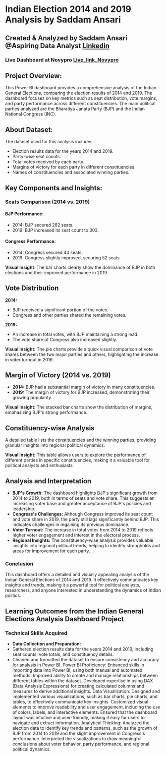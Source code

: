 # Indian Election 2014 and 2019 Analysis by Saddam Ansari

## Created & Analyzed by Saddam Ansari @Aspiring Data Analyst [Linkedin](https://www.linkedin.com/in/saddam-ansari-dataanalyst/)


### Live Dashboard at Novypro [Live_link_Novypro](https://project.novypro.com/zhRi6m)

## Project Overview:
This Power BI dashboard provides a comprehensive analysis of the Indian General Elections, comparing the election results of 2014 and 2019. The dashboard focuses on key metrics such as seat distribution, vote margins, and party performance across different constituencies. The main political parties analyzed are the Bharatiya Janata Party (BJP) and the Indian National Congress (INC).

## About Dataset:
The dataset used for this analysis includes:

 * Election results data for the years 2014 and 2019.
 * Party-wise seat counts.
 * Total votes received by each party.
 * Margins of victory for each party in different constituencies.
 * Names of constituencies and associated winning parties.

## Key Components and Insights:
### Seats Comparison (2014 vs. 2019)

#### BJP Performance:
 * 2014: BJP secured 282 seats.
 * 2019: BJP increased its seat count to 303.

#### Congress Performance:
 * 2014: Congress secured 44 seats.
 * 2019: Congress slightly improved, securing 52 seats.

**Visual Insight**: The bar charts clearly show the dominance of BJP in both elections and their improved performance in 2019.

## Vote Distribution
**2014:**
 * BJP received a significant portion of the votes.
 * Congress and other parties shared the remaining votes.

**2019:**
 * An increase in total votes, with BJP maintaining a strong lead.
 * The vote share of Congress also increased slightly.

**Visual Insight:** The pie charts provide a quick visual comparison of vote shares between the two major parties and others, highlighting the increase in voter turnout in 2019.

## Margin of Victory (2014 vs. 2019)
 * **2014:** BJP had a substantial margin of victory in many constituencies.
 * **2019:** The margin of victory for BJP increased, demonstrating their growing popularity.

**Visual Insight:** The stacked bar charts show the distribution of margins, emphasizing BJP's strong performance.

## Constituency-wise Analysis
A detailed table lists the constituencies and the winning parties, providing granular insights into regional political dynamics.

**Visual Insight:** This table allows users to explore the performance of different parties in specific constituencies, making it a valuable tool for political analysts and enthusiasts.

## Analysis and Interpretation
 * **BJP's Growth:** The dashboard highlights BJP's significant growth from 2014 to 2019, both in terms of seats and vote share. This suggests an increasing voter base and greater acceptance of BJP's policies and leadership.
 * **Congress's Challenges:** Although Congress improved its seat count and vote share in 2019, the party still lags significantly behind BJP. This indicates challenges in regaining its previous dominance.
 * **Voter Turnout:** The increase in total votes from 2014 to 2019 reflects higher voter engagement and interest in the electoral process.
 * **Regional Insights:** The constituency-wise analysis provides valuable insights into regional political trends, helping to identify strongholds and areas for improvement for each party.

### Conclusion
This dashboard offers a detailed and visually appealing analysis of the Indian General Elections of 2014 and 2019. It effectively communicates key insights and trends, making it a powerful tool for political analysts, researchers, and anyone interested in understanding the dynamics of Indian politics.

## Learning Outcomes from the Indian General Elections Analysis Dashboard Project
### Technical Skills Acquired
 * **Data Collection and Preparation:**
  * Gathered election results data for the years 2014 and 2019, including seat counts, vote totals, and constituency details.
  * Cleaned and formatted the dataset to ensure consistency and accuracy for analysis in Power BI.
Power BI Proficiency:
Enhanced skills in importing data into Power BI, using both manual and automated methods.
Improved ability to create and manage relationships between different tables within the dataset.
Developed expertise in using DAX (Data Analysis Expressions) for creating calculated columns and measures to derive additional insights.
Data Visualization:
Designed and implemented various visualizations, such as bar charts, pie charts, and tables, to effectively communicate key insights.
Customized visual elements to improve readability and user engagement, including the use of colors, labels, and interactive elements.
Ensured that the dashboard layout was intuitive and user-friendly, making it easy for users to navigate and extract information.
Analytical Thinking:
Analyzed the election data to identify key trends and patterns, such as the growth of BJP from 2014 to 2019 and the slight improvement in Congress's performance.
Interpreted the visualizations to draw meaningful conclusions about voter behavior, party performance, and regional political dynamics.
